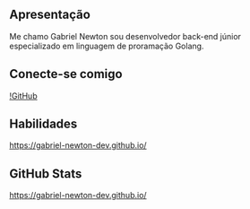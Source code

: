 ## Apresentação

Me chamo Gabriel Newton sou desenvolvedor back-end júnior especializado em linguagem de proramação Golang. 

## Conecte-se comigo 

[!GitHub](https://github.com/Gabriel-Newton-dev)


## Habilidades 

https://gabriel-newton-dev.github.io/

## GitHub Stats 

https://gabriel-newton-dev.github.io/